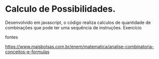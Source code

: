 # Calculo de Possibilidades.

Desenvolvido em javascript, o código realiza calculos de quantidade de combinações que pode ter uma sequência de instruções. Exercício



fontes 

https://www.maisbolsas.com.br/enem/matematica/analise-combinatoria-conceitos-e-formulas

